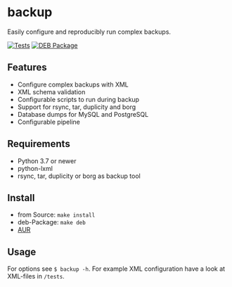# backup

Easily configure and reproducibly run complex backups.

[![Tests](https://github.com/jnphilipp/backup/actions/workflows/tests.yml/badge.svg)](https://github.com/jnphilipp/backup/actions/workflows/tests.yml)
[![DEB Package](https://github.com/jnphilipp/backup/actions/workflows/deb.yml/badge.svg)](https://github.com/jnphilipp/backup/actions/workflows/deb.yml)

## Features
 * Configure complex backups with XML
 * XML schema validation
 * Configurable scripts to run during backup
 * Support for rsync, tar, duplicity and borg
 * Database dumps for MySQL and PostgreSQL
 * Configurable pipeline


## Requirements

* Python 3.7 or newer
* python-lxml
* rsync, tar, duplicity or borg as backup tool


## Install

* from Source: ```make install```
* deb-Package: ```make deb```
* [AUR](https://aur.archlinux.org/packages/backup)

## Usage

For options see `$ backup -h`. For example XML configuration have a look at XML-files in `/tests`.
